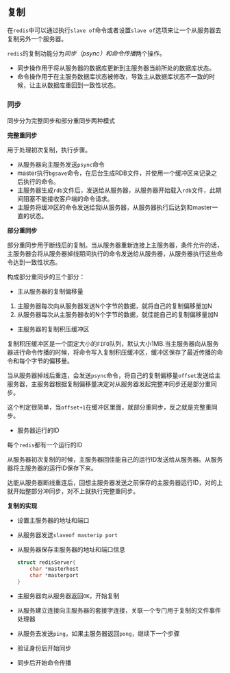 ## 复制

在`redis`中可以通过执行`slave of`命令或者设置`slave of`选项来让一个从服务器去复制另外一个服务器。

`redis`的复制功能分为*同步（psync）*和*命令传播*两个操作。

- 同步操作用于将从服务器的数据库更新到主服务器当前所处的数据库状态。
- 命令操作用于在主服务数据库状态被修改，导致主从数据库状态不一致的时候，让主从数据库重回到一致性状态。

### 同步

同步分为完整同步和部分重同步两种模式

**完整重同步**

用于处理初次复制，执行步骤。

- 从服务器向主服务发送`psync`命令
- master执行`bgsave`命令，在后台生成RDB文件，并使用一个缓冲区来记录之后执行的命令。
- 主服务器生成`rdb`文件后，发送给从服务器，从服务器开始载入`rdb`文件，此期间阻塞不能接收客户端的命令请求。
- 主服务将缓冲区的命令发送给我i从服务器，从服务器执行后达到和master一直的状态。

**部分重同步**

部分重同步用于断线后的复制。当从服务器重新连接上主服务器，条件允许的话，主服务器会将从服务器掉线期间执行的命令发送给从服务器，从服务器执行这些命令达到一致性状态。

构成部分重同步的三个部分：

- 主从服务器的复制偏移量

1. 主服务器每次向从服务器发送N个字节的数据，就将自己的复制偏移量加N
2. 从服务器每次从主服务器收的N个字节的数据，就佳能自己的复制偏移量加N

- 主服务器的复制积压缓冲区

复制积压缓冲区是一个固定大小的`FIFO`队列，默认大小1MB.当主服务器向从服务器进行命令传播的时候，将命令写入复制积压缓冲区，缓冲区保存了最近传播的命令和每个字节的偏移量。

当从服务器掉线后重连，会发送`psync`命令，将自己的复制偏移量`offset`发送给主服务器，主服务器根据复制偏移量决定对从服务器发起完整冲同步还是部分重同步。

这个判定很简单，当`offset+1`在缓冲区里面，就部分重同步，反之就是完整重同步。

- 服务器运行的ID

每个`redis`都有一个运行的ID

从服务器初次复制的时候，主服务器回佳能自己的运行ID发送给从服务器。从服务器将主服务器的运行ID保存下来。

达能从服务器断线重连后，回想主服务器发送之前保存的主服务器运行ID，对的上就开始整部分冲同步，对不上就执行完整重同步。

**复制的实现**

- 设置主服务器的地址和端口

- 从服务器发送`slaveof masterip port`

- 从服务器保存主服务器的地址和端口信息

  ```c
  struct redisServer{
      char *masterhost
      char *masterport
  }
  ```

- 主服务器向从服务器返回`OK`，开始复制

- 从服务建立连接向主服务器的套接字连接，关联一个专门用于复制的文件事件处理器
- 从服务去发送`ping`，如果主服务器返回`pong`，继续下一个步骤
- 验证身份后开始同步
- 同步后开始命令传播



